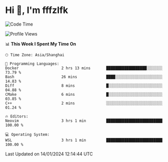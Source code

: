 # Hi 👋, I'm fffzlfk

<!--START_SECTION:waka-->
![Code Time](http://img.shields.io/badge/Code%20Time-642%20hrs%2021%20mins-blue)

![Profile Views](http://img.shields.io/badge/Profile%20Views-0-blue)

📊 **This Week I Spent My Time On** 

```text
🕑︎ Time Zone: Asia/Shanghai

💬 Programming Languages: 
Docker                   2 hrs 13 mins       ██████████████████░░░░░░░   73.79 % 
Bash                     26 mins             ████░░░░░░░░░░░░░░░░░░░░░   14.83 % 
Diff                     8 mins              █░░░░░░░░░░░░░░░░░░░░░░░░   04.88 % 
CMake                    6 mins              █░░░░░░░░░░░░░░░░░░░░░░░░   03.85 % 
C++                      2 mins              ░░░░░░░░░░░░░░░░░░░░░░░░░   01.24 % 

🔥 Editors: 
Neovim                   3 hrs 1 min         █████████████████████████   100.00 % 

💻 Operating System: 
WSL                      3 hrs 1 min         █████████████████████████   100.00 % 
```


 Last Updated on 14/01/2024 12:14:44 UTC
<!--END_SECTION:waka-->
